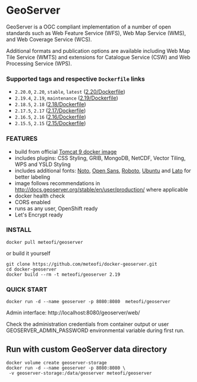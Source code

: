 # GeoServer
GeoServer is a OGC compliant implementation of a number of open standards such as Web Feature Service (WFS), Web Map Service (WMS), and Web Coverage Service (WCS).

Additional formats and publication options are available including Web Map Tile Service (WMTS) and extensions for Catalogue Service (CSW) and Web Processing Service (WPS).

### Supported tags and respective **`Dockerfile`** links
* `2.20.0`, `2.20`, `stable`, `latest` ([2.20/Dockerfile](https://github.com/meteofi/docker-geoserver/blob/master/2.20/Dockerfile))
* `2.19.4`, `2.19`, `maintenance` ([2.19/Dockerfile](https://github.com/meteofi/docker-geoserver/blob/master/2.19/Dockerfile))
* `2.18.5`, `2.18` ([2.18/Dockerfile](https://github.com/meteofi/docker-geoserver/blob/master/2.18/Dockerfile))
* `2.17.5`, `2.17` ([2.17/Dockerfile](https://github.com/meteofi/docker-geoserver/blob/master/2.17/Dockerfile))
* `2.16.5`, `2.16` ([2.16/Dockerfile](https://github.com/meteofi/docker-geoserver/blob/master/2.16/Dockerfile))
* `2.15.5`, `2.15` ([2.15/Dockerfile](https://github.com/meteofi/docker-geoserver/blob/master/2.15/Dockerfile))

### FEATURES
* build from official [Tomcat 9 docker image](https://hub.docker.com/_/tomcat)
* includes plugins: CSS Styling, GRIB, MongoDB, NetCDF, Vector Tiling, WPS and YSLD Styling 
* includes additional fonts: [Noto](https://www.google.com/get/noto/), [Open Sans](https://fonts.google.com/specimen/Open+Sans), [Roboto](https://fonts.google.com/specimen/Roboto), [Ubuntu](https://fonts.google.com/specimen/Ubuntu) and [Lato](https://fonts.google.com/specimen/Lato) for better labeling
* image follows recommendations in http://docs.geoserver.org/stable/en/user/production/ where applicable
* docker health check
* CORS enabled
* runs as any user, OpenShift ready
* Let's Encrypt ready

### INSTALL
```
docker pull meteofi/geoserver
```

or build it yourself
```
git clone https://github.com/meteofi/docker-geoserver.git
cd docker-geoserver
docker build --rm -t meteofi/geoserver 2.19
```

### QUICK START
```
docker run -d --name geoserver -p 8080:8080  meteofi/geoserver
```
Admin interface: http://localhost:8080/geoserver/web/

Check the administration credentials from container output or user GEOSERVER_ADMIN_PASSWORD environmental variable during first run.

## Run with custom GeoServer data directory
```
docker volume create geoserver-storage
docker run -d --name geoserver -p 8080:8080 \
 -v geoserver-storage:/data/geoserver meteofi/geoserver
```

